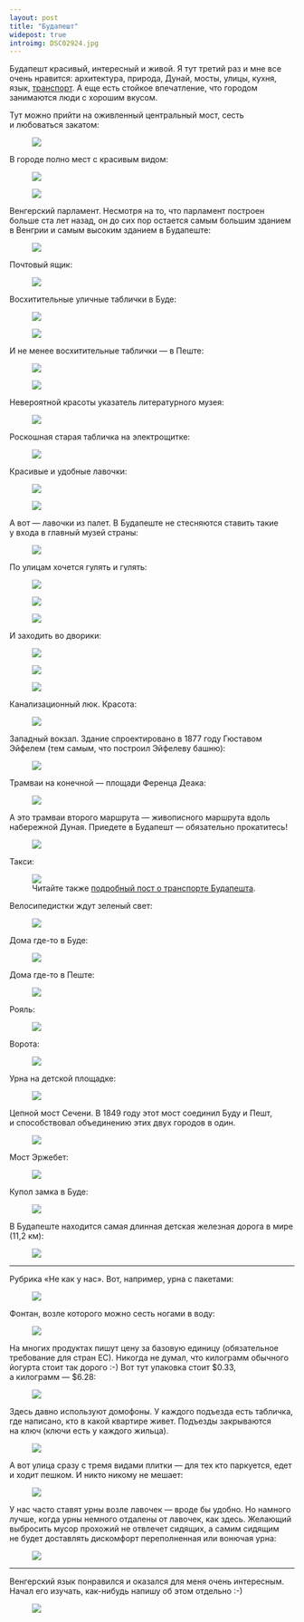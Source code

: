 ```yaml
---
layout: post
title: "Будапешт"
widepost: true
introimg: DSC02924.jpg
---
```


<p class="lead">Будапешт красивый, интересный и живой. Я тут третий раз и мне все очень нравится: архитектура, природа, Дунай, мосты, улицы, кухня, язык, <a href="/blog/transport-in-budapest">транспорт</a>. А еще есть стойкое впечатление, что городом занимаются люди с хорошим вкусом.</p>

<!-- more -->

Тут можно прийти на оживленный центральный мост, сесть и любоваться закатом:

<figure>
  <img src="/i/budapest/DSC02872.jpg">
</figure>

В городе полно мест с красивым видом:

<figure>
  <img src="/i/budapest/DSC02723.jpg">
</figure>

<figure>
  <img src="/i/budapest/DSC02698.jpg">
</figure>

Венгерский парламент. Несмотря на то, что парламент построен больше ста лет назад, он до сих пор остается самым большим зданием в Венгрии и самым высоким зданием в Будапеште:

<figure>
  <img src="/i/budapest/DSC02572.jpg">
</figure>

Почтовый ящик:

<figure>
  <img src="/i/budapest/DSC03484.jpg">
</figure>

Восхитительные уличные таблички в Буде:

<figure>
  <img src="/i/budapest/DSC02843.jpg">
</figure>

<figure>
  <img src="/i/budapest/DSC02846.jpg">
</figure>

И не менее восхитительные таблички — в Пеште:

<figure>
  <img src="/i/budapest/DSC02876.jpg">
</figure>

<figure>
  <img src="/i/budapest/DSC03464.jpg">
</figure>

Невероятной красоты указатель литературного музея:

<figure>
  <img src="/i/budapest/DSC03486.jpg">
</figure>

Роскошная старая табличка на электрощитке:

<figure>
  <img src="/i/budapest/DSC02182.jpg">
</figure>

Красивые и удобные лавочки:

<figure>
  <img src="/i/budapest/DSC02351.jpg">
</figure>

<figure>
  <img src="/i/budapest/DSC02569.jpg">
</figure>

А вот — лавочки из палет. В Будапеште не стесняются ставить такие у входа в главный музей страны:

<figure>
  <img src="/i/budapest/DSC02436.jpg">
</figure>

По улицам хочется гулять и гулять:

<figure>
  <img src="/i/budapest/DSC02845.jpg">
</figure>

<figure>
  <img src="/i/budapest/DSC02367.jpg">
</figure>

<figure>
  <img src="/i/budapest/DSC02425.jpg">
</figure>

И заходить во дворики:

<figure>
  <img src="/i/budapest/DSC03045.jpg">
</figure>

<figure>
  <img src="/i/budapest/DSC03048.jpg">
</figure>

<figure>
  <img src="/i/budapest/DSC02198.jpg">
</figure>

Канализационный люк. Красота:

<figure>
  <img src="/i/budapest/DSC03483.jpg">
</figure>

Западный вокзал. Здание спроектировано в 1877 году Гюставом Эйфелем (тем самым, что построил Эйфелеву башню):

<figure>
  <img src="/i/budapest/DSC02597.jpg">
</figure>

Трамваи на конечной — площади Ференца Деака:

<figure>
  <img src="/i/budapest/DSC02320.jpg">
</figure>

А это трамваи второго маршрута — живописного маршрута вдоль набережной Дуная. Приедете в Будапешт — обязательно прокатитесь! 

<figure>
  <img src="/i/budapest/DSC02582.jpg">
</figure>

Такси:

<figure>
  <img src="/i/budapest/DSC02204.jpg">
  <figcaption>Читайте также <a href="/blog/transport-in-budapest">подробный пост о транспорте Будапешта</a>.</figcaption>
</figure>

Велосипедистки ждут зеленый свет:

<figure>
  <img src="/i/budapest/DSC02286.jpg">
</figure>

Дома где-то в Буде:

<figure>
  <img src="/i/budapest/DSC02802.jpg">
</figure>

Дома где-то в Пеште:

<figure>
  <img src="/i/budapest/DSC02195.jpg">
</figure>

Рояль:

<figure>
  <img src="/i/budapest/DSC02357.jpg">
</figure>

Ворота:

<figure>
  <img src="/i/budapest/DSC02791.jpg">
</figure>

Урна на детской площадке:

<figure>
  <img src="/i/budapest/DSC02397.jpg">
</figure>

Цепной мост Сечени. В 1849 году этот мост соединил Буду и Пешт, и способствовал объединению этих двух городов в один.

<figure>
  <img src="/i/budapest/DSC02932.jpg">
</figure>

Мост Эржебет:

<figure>
  <img src="/i/budapest/DSC02856.jpg">
</figure>

Купол замка в Буде:

<figure>
  <img src="/i/budapest/DSC02834.jpg">
</figure>

В Будапеште находится самая длинная детская железная дорога в мире (11,2 км):

<figure>
  <img src="/i/budapest/DSC02987.jpg">
</figure>

---

Рубрика «Не как у нас». Вот, например, урна с пакетами:

<figure>
  <img src="/i/budapest/DSC02776.jpg">
</figure>

Фонтан, возле которого можно сесть ногами в воду:

<figure>
  <img src="/i/budapest/DSC03066.jpg">
</figure>

На многих продуктах пишут цену за базовую единицу (обязательное требование для стран ЕС). Никогда не думал, что килограмм обычного йогурта стоит так дорого :-) Вот тут упаковка стоит $0.33, а килограмм — $6.28:

<figure>
  <img src="/i/budapest/DSC03054.jpg">
</figure>

Здесь давно используют домофоны. У каждого подъезда есть табличка, где написано, кто в какой квартире живет. Подъезды закрываются на ключ (ключи есть у каждого жильца).

<figure>
  <img src="/i/budapest/DSC02211.jpg">
</figure>

А вот улица сразу с тремя видами плитки — для тех кто паркуется, едет и ходит пешком. И никто никому не мешает:

<figure>
  <img src="/i/budapest/DSC02173.jpg">
</figure>

У нас часто ставят урны возле лавочек — вроде бы удобно. Но намного лучше, когда урны немного отдалены от лавочек, как здесь. Желающий выбросить мусор прохожий не отвлечет сидящих, а самим сидящим не будет доставлять дискомфорт переполненная или вонючая урна:

<figure>
  <img src="/i/budapest/DSC02491.jpg">
</figure>

---

Венгерский язык понравился и оказался для меня очень интересным. Начал его изучать, как-нибудь напишу об этом отдельно :-)

<figure>
  <img src="/i/budapest/DSC02270.jpg">
</figure>